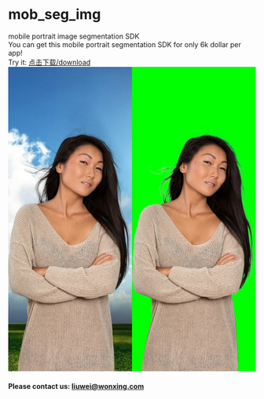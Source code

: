 # mob_seg_img
mobile portrait image segmentation SDK  
You can get this mobile portrait segmentation SDK for only 6k dollar per app!  
Try it:  [点击下载/download](https://test-down-1251830310.cos.ap-shanghai.myqcloud.com/demo/humanseg_demo.apk)   
![Image text](https://github.com/aisegmentcn/mob_seg_img/blob/main/sample.jpg)  
#### Please contact us:  liuwei@wonxing.com  
